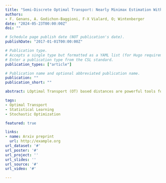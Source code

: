 ```yaml
---
title: "Semi-Discrete Optimal Transport: Nearly Minimax Estimation With Stochastic Gradient Descent and Adaptive Entropic Regularization"
authors:
- F. Genans, A. Godichon-Baggioni, F-X Vialard, O; Wintenberger
date: "2024-05-23T00:00:00Z"
doi: ""

# Schedule page publish date (NOT publication's date).
publishDate: "2017-01-01T00:00:00Z"

# Publication type.
# Accepts a single type but formatted as a YAML list (for Hugo requirements).
# Enter a publication type from the CSL standard.
publication_types: ["article"]

# Publication name and optional abbreviated publication name.
publication: ""
publication_short: ""

abstract: LOptimal Transport (OT) based distances are powerful tools for machine learning to compare probability measures and manipulate them using OT maps. In this field, a setting of interest is semi-discrete OT, where the source measure μ is continuous, while the target ν is discrete. Recent works have shown that the minimax rate for the OT map is (t−1/2) when using t i.i.d. subsamples from each measure (two-sample setting). An open question is whether a better convergence rate can be achieved when the full information of the discrete measure ν is known (one-sample setting). In this work, we answer positively to this question by (i) proving an (t−1) lower bound rate for the OT map, using the similarity between Laguerre cells estimation and density support estimation, and (ii) proposing a Stochastic Gradient Descent (SGD) algorithm with adaptive entropic regularization and averaging acceleration. To nearly achieve the desired fast rate, characteristic of non-regular parametric problems, we design an entropic regularization scheme decreasing with the number of samples. Another key step in our algorithm consists of using a projection step that permits to leverage the local strong convexity of the regularized OT problem. Our convergence analysis integrates online convex optimization and stochastic gradient techniques, complemented by the specificities of the OT semi-dual. Moreover, while being as computationally and memory efficient as vanilla SGD, our algorithm achieves the unusual fast rates of our theory in numerical experiments.

tags:
- Optimal Transport
- Statistical Learning
- Stochastic Optimization

featured: true

links:
- name: Arxiv preprint
  url: http://example.org
url_dataset: '#'
url_poster: '#'
url_project: ''
url_slides: ''
url_source: '#'
url_video: '#'

---
```

